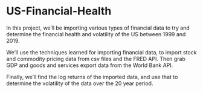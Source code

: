 # US-Financial-Health
In this project, we’ll be importing various types of financial data to try and determine the financial health and volatility of the US between 1999 and 2019.


We’ll use the techniques learned for importing financial data, to import stock and commodity pricing data from csv files and the FRED API. Then grab GDP and goods and services export data from the World Bank API.

Finally, we’ll find the log returns of the imported data, and use that to determine the volatility of the data over the 20 year period.
